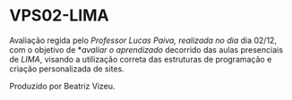 # VPS02-LIMA

Avaliação regida pelo *Professor Lucas Paiva, realizada no dia* dia 02/12, com o objetivo de **avaliar o aprendizado* decorrido das aulas presenciais de *LIMA*, visando a utilização correta das estruturas de programação e criação personalizada de sites.

Produzido por Beatriz Vizeu.